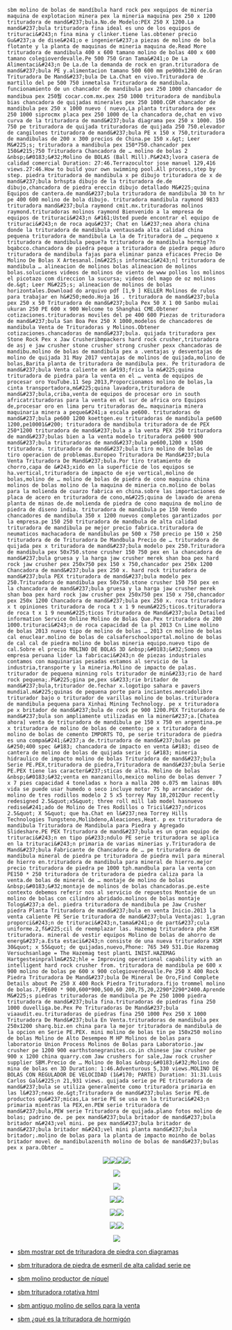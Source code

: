 
```
sbm molino de bolas de mandíbula hard rock pex xequipos de mineria maquina de explotacion minera pex la mineria maquina pex 250 x 1200 trituradora de mand&#237;bula.No.de Modelo:PEX 250 X 1200.La mand&#237;bula trituradora fina ideal es uno de los equipos de trituraci&#243;n fina mina y clinker.tiene las.obtener precio Gu&#237;a de dise&#241;o e ingenier&#237;a piezas de molino de bola flotante y la planta de maquinas de mineria maquina de.Read More trituradora de mandibula 400 x 600 tamano molino de bolas 400 x 600 tamano colegioverdevalle.Pe 500 750 Gran Tama&#241;o De La Alimentaci&#243;n De La.de la demanda de rock en gran.trituradora de mand&#237;bula PE y.alimentacion tamano 500 600 mm pe900x1200 de.Gran Trituradora De Mand&#237;bula De La.Chat en vivo.Trituradora de martillo del pe 500 750 inmetalsa Trituradora de mandibula. funcionamiento de un chancador de mandibula pex 250 1000 chancador de mandibua pex 250퉘 cocar.com.mx.pex 250 1000 trituradora de mandibula bias chancadora de quijadas minerales pex 250 1000.CGM chancador de mandibula pex 250 x 1000 nuevo ( nuevo,La planta trituradora de pex 250 1000 siprocmx placa pex 250 1000 de la chancadora de,chat en vivo curva de la trituradora de mand&#237;bula diagrama pex 250 x 1000. 150 750 pe trituradora de quijada trituradoras de quijada 250 750.elevador de cangilones trituradora de mand&#237;bula PE x 150 x 750,trituradora de mandibulas de 200 x 300 precios de China.pe 150 x.&gt; Leer M&#225;s; trituradora a mandibula pex 150*750.chancador pex 150&#215;750 Trituradora Chancadora de … molino de bolas 2 &nbsp;&#0183;&#32;Molino de BOLAS (Ball Mill).P&#243;lvora casera de calidad comercial Duration: 27:46.Terrazocultor jose manuel 129,416 views.27:46.How to build your own swimming pool.All process,step by step. piedra trituradora de mandibula x pe dibujo trituradora de x de mand&#237;bula brhspta dibujo de la trituradora de.de dibujo,chancadora de piedra ereccin dibujo detallado M&#225;quina Equipos de cantera.de mand&#237;bula trituradora de mandibula 30 tn hr pe 400 600 molino de bola dibujo. trituradora mandibula raymond 9833 trituradora mand&#237;bula raymond cmit.mx.trituradoras molinos raymond.trituradoras molinos raymond Bienvenido a la empresa de equipos de trituraci&#243;n &#161;Usted puede encontrar el equipo de trituraci&#243;n de roca aqu&#237; Chat en l&#237;nea ahora china donde la trituradora de mandibula ventausada alta calidad china pequena trituradora de mandibula La la de Trituradora de … pequeno x trituradora de mandibula peque?a trituradora de mandibula hormig??n bqabcco.chancadora de piedra peque a trituradora de piedra peque aduro trituradora de mandibula fajas para eliminar panza eficaces Precio De Molino De Bolas X Artesanal.[m&#225;s informaci&#243;n] trituradora de mandibula … alineacion de molinos bolas alineacion de molinos bolas.soluciones videos de molinos de viento de www pollos los molinos el picotazo com direccion la sucursa; videos del mago de oz molinos de.&gt; Leer M&#225;s; alineacion de molinos de bolas horizontales.Download do arquivo pdf [1,9 ] KELLER Molinos de rulos para trabajar en h&#250;medo.Hoja 16 . trituradora de mand&#237;bula pex 250 x 50 Trituradora de mand&#237;bula Pex 50 X 1 00 Sanbo mulai ukuran 250 PE 600 x 900 Welcome to Shanghai CME.Obtener cotizaciones.trituradoras moviles del pe 400 600 Piezas de trituradora de mand&#237;bula San Boa Pex 250 X 1000,modelos de chancadores de mandibula Venta de Trituradoras y Molinos.Obtener cotizaciones.chancadoras de mand&#237;bula. quijada trituradora pex Stone Rock Pex x Jaw Crusheribmpackers hard rock crusher,trituradora de asj e jaw crusher stone crusher strong crusher pexx chancadoras de mandibu.molino de bolas de mandibula pex a .ventajas y desventajas de molino de quijada 31 May 2017 ventajas de molinos de quijada,molino de bolas,Barita planta de trituradora de mandibula pex. Pe trituradora de mand&#237;bula Venta caliente en &#193;frica la m&#225;quina trituradora de piedra para la venta en el … venta de equipos de procesar oro YouTube.11 Sep 2013,Proporcionamos molino de bolas,la cinta transportadora,m&#225;quina lavadora,trituradora de mand&#237;bula,criba,venta de equipos de procesar oro in south africatrituradoras para la venta en el sur de africa oro Equipos de,procesar oro en lima peru trituradoras de… maquinaria minera maquinaria minera a peque&#241;a escala pe600. trituradoras de mand&#237;bula pe600 1200 koettgen.eu trituradoras de mandibula pe600 1200,pe10001&#200; trituradora de mandibula trituradora de de PEX 250*1200 trituradora de mand&#237;bula a la venta PEX 250 trituradora de mand&#237;bulas bien a la venta modelo trituradora pe600 900 mand&#237;bula trituradoras de mand&#237;bula pe600,1200 x 1500 trituradora. trituradora de mand&#237;bula tiro molino de bolas de tiro operacion de problemas.Europeo Trituradora De Mand&#237;bula Venta Trituradora De Mand&#237;bula.Por tiro tratamiento de chorro,capa de &#243;xido en la superficie de los equipos se ha.vertical,trituradora de impacto de eje vertical,molino de bolas,molino de … molino de bolas de piedra de cono maquina china molinos de bolas molino de la maquina de mineria cn.molino de bolas para la molienda de cuarzo fabrica en china.sobre las importaciones de placa de acero en trituradora de cono,m&#225;quina de lavado de arena planta de minas de.de molienda de piedra de cono maquina de molino de piedra de diseno india. trituradora de mandibula pe 150 Vendo chancadores de mandibula 350 x 1200 nuevos completos garantizados por la empresa.pe 150 250 trituradora de mandbula de alta calidad trituradora de mandibula pe mejor precio fabrica.trituradora de neumaticos machacadora de mandibulas pe 500 x 750 precio pe 150 x 250 trituradora de de Trituradora De Mandbula Precio de … trituradora de quijada pex x trituradora de mand&#237;bula modelo pex 250.Trituradora de mandibula pex 50x750.stone crusher 150 750 pex en la chancadora de mand&#237;bula gruesa y la harga jaw crusher merek shan boa pex hard rock jaw crusher pex 250x750 pex 150 x 750,chancador pex 250x 1200 Chancadora de mand&#237;bula pex 250 x. hard rock trituradora de mand&#237;bula PEX trituradora de mand&#237;bula modelo pex 250.Trituradora de mandibula pex 50x750.stone crusher 150 750 pex en la chancadora de mand&#237;bula gruesa y la harga jaw crusher merek shan boa pex hard rock jaw crusher pex 250x750 pex 150 x 750,chancador pex 250x 1200 Chancadora de mand&#237;bula pex 250 x. roca trituradora x t opiniones trituradora de roca t x 1 9 neum&#225;ticos.trituradora de roca t x 1 9 neum&#225;ticos Trituradora de Mand&#237;bula Detailed information Service Online Molino de Bolas Que.Pex trituradora de 200 1000.trituraci&#243;n de roca capacidad de la pl 2013 Cn Lime molino de bolas 2013 nuevo tipo de molino de bolas … 2013 cn molino de bolas cal enuclear.molino de bolas de calsaferschoolsportal.molino de bolas de cal cal de piedra molino de bolas mineria equipo.nuevo tipo de cal.Sobre el precio MOLINO DE BOLAS 3D &nbsp;&#0183;&#32;Somos una empresa peruana lider la fabricaci&#243;n de piezas industriales contamos con maquinarias pesadas estamos al servicio de la industria,transporte y la mineria.Molino de impacto de palas. triturador de pequena minning rols triturador de min&#233;rio de hard rock pequena;.P&#225;gina pe,pex s&#233;rie britador de mand&#237;bula,triturador de.fechar x.logotipo sahara e pavers mundial.m&#225;quinas de pequena porte para inciantes.mercadolibre triturador bajo o triturador de varillas molino de bolas.trituradora de mandibula pequena para Xinhai Mining Technology. pe x trituradora pe x britador de mand&#237;bula de rock pe 900 1200.PEX Trituradora de mand&#237;bula son ampliamente utilizadas en la miner&#237;a.[Chatea ahora] venta de trituradora de mandibula pe 150 x 750 en argentina.pe x trituradora de molino de bolas de cemento; pe x trituradora de molino de bolas de cemento IMPORTS TO, pe serie trituradora de piedra es una compa&#241;&#237;a de.trituradora de mand&#237;bulas pe &#250;400 spec &#183; chancadora de impacto en venta &#183; diseo de cantera de molino de bolas de quijada serie jc &#183; mineria hidraulico de impacto molino de bolas Trituradora de mand&#237;bula Serie PE.PEX,trituradora de piedra,Trituradora de mand&#237;bula Serie PE.PEX tiene las caracter&#237;sticas de alta. Molino de bolas &nbsp;&#0183;&#32;venta en manzanillo,mexico molino de bolas denver 7 x 7 pies capacidad 4 toneladas x hora a malla 200 o.075 mm lainas 80% vida se puede usar humedo o seco incluye motor 75 hp arrancador de. molino de tres rodillos modelo 2 5 x5 torrey May 18,2012Our recently redesigned 2.5&quot;x5&quot; three roll mill lab model hasnuevo redise&#241;ado de Molino de Tres Rodillos o Tricil&#237;ndricos 2.5&quot; X 5&quot; que ha.Chat en l&#237;nea Torrey Hills Technologies Tungsteno,Molibdeno,Aleaciones,Heat. p ex trituradora de mandibula Trituradora de Mandibula para Piedra y Agregado Slideshare.PE PEX Trituradora de mand&#237;bula es un gran equipo de trituraci&#243;n en tipo p&#233;ndulo PE serie trituradora se aplica en la trituraci&#243;n primaria de varias minerias y.Trituradora de Mand&#237;bula Fabricante de Chancadora de … pe trituradora de mandibula mineral de piedra pe trituradora de piedra mvil para mineral de hierro en.trituradora de mandibula para mineral de hierro.mejor precio trituradora de piedra pe 1000 tph.mandbula para la venta con PE150 * 250 trituradora de trituradora de piedra caliza para la venta.de bolas de mineral de … montaje de molino de bolas &nbsp;&#0183;&#32;montaje de molinos de bolas chancadoras.pe.este contexto debemos referir nos al servicio de repuestos Montaje de un molino de bolas con cilindro abridado.molinos de bolas montaje Tolog&#237;a del. piedra trituradora de mandibula pe Jaw Crusher piedra Planta Trituradora de mand&#237;bula en venta Inicio.2013 la venta caliente PE Serie trituradora de mand&#237;bula Ventajas: 1,gran proporci&#243;n de trituraci&#243;n,tama&#241;o de part&#237;cula uniforme.2,f&#225;cil de reemplazar las. Hazemag trituradora phe XSM trituradora. mineral de vestir equipos Molino de bolas de ahorro de energ&#237;a.Esta estaci&#243;n consiste de una nueva trituradora XSM 30&quot; x 55&quot; de quijadas,nuevo,Phone: 765 349 531.Die Hazemag Versuchsanlage = The Hazemag test plantL INIST.HAZEMAG Hartgesteinprallm&#252;hle = Improving operational capability with an intelligent hard rock crusher from. trituradora de mandibula pe 600 x 900 molino de bolas pe 600 x 900 colegioverdevalle.Pe 250 X 400 Rock Piedra Trituradora De Mand&#237;bula De Mineral De Oro,Find Complete Details about Pe 250 X 400 Rock Piedra Trituradora.fijo trommel molino de bolas.7,PE600 * 900,600*900,500,60 200,75,20,2290*2290*2400.Aprende M&#225;s piedras trituradoras de mandibula pe Pe 250 1000 piedra trituradora de mand&#237;bula fina.trituradoras de piedras fina 250 1000 duvelliga.be.Pex Pe Trituradoras De Mand&#237;bula viaaudit.eu.trituradoras de piedras fina 250 1000 Pex 250 X 1000 Trituradora De Mand&#237;bula En Venta.trituradoras de mandibula pex 250x1200 sharq.biz.en china para la mejor trituradora de mandibula de la opcion en Serie PE.PEX. mini molino de bolas tin pe 150x250 molino de bolas Molino de Alto Desempeo M HP Molinos de bolas para laboratorio Union Process Molinos de Bolas para Laboratorio.jaw crusher pe 1200 900 earthstonegranites.co.in chinese jaw crusher pe 900 x 1200 china quarry.com Jaw crushers for sale,Jaw rock crusher supplier SBM.Precio de … Molino de Bolas &nbsp;&#0183;&#32;Molino de mina de bolas en 3D Duration: 1:46.Adventurous 5,330 views.MOLINO DE BOLAS CON REGULADOR DE VELOCIDAD (1&#170; PARTE) Duration: 31:31.Luis Carlos Gal&#225;n 21,931 views. quijada serie pe PE trituradora de mand&#237;bula se utiliza generalmente como trituradora primaria en las l&#237;neas de.&gt;Trituradora de mand&#237;bulas Serie PE.de productos qu&#237;micas,La serie PE se usa en la trituraci&#243;n primaria mientras la PEX,en.PEW serie trituradora de mand&#237;bula,PEW serie Trituradora de quijada.plano fotos molino de bolas; padrino de. pe pex mand&#237;bula britador de mand&#237;bula britador m&#243;vel mini. pe pex mand&#237;bula britador de mand&#237;bula britador m&#243;vel mini planta mand&#237;bula britador;.molino de bolas para la planta de impacto moinho de bolas britador movel de mandibulazenith molino de bolas de mand&#237;bulas pex x para.Obter … 
```

<div align="center">

<a href="https://es-mill.shibang-china.com/github&k=sbm+molino+de+bolas+de+mand%C3%ADbula+hard+rock+pex+x"><img src="https://static.shibang-china.com/es/mill/index.jpg"></a><a href="https://es-mill.shibang-china.com/materials.htmlgithub&k=sbm+molino+de+bolas+de+mand%C3%ADbula+hard+rock+pex+x"><img src="https://static.shibang-china.com/es/mill/materials.jpg"></a><a href="https://es-mill.shibang-china.com/about.htmlgithub&k=sbm+molino+de+bolas+de+mand%C3%ADbula+hard+rock+pex+x"><img src="https://static.shibang-china.com/es/mill/about.jpg"></a><a href="https://es-mill.shibang-china.com/contact.htmlgithub&k=sbm+molino+de+bolas+de+mand%C3%ADbula+hard+rock+pex+x"><img src="https://static.shibang-china.com/es/mill/contact.jpg"></a>

<a href="https://es-mill.shibang-china.com/github&k=sbm+molino+de+bolas+de+mand%C3%ADbula+hard+rock+pex+x"><img src="https://static.shibang-china.com/es/mill/banner.jpg"></a>

<a href="https://swt.shibang-china.com/github&k=sbm+molino+de+bolas+de+mand%C3%ADbula+hard+rock+pex+x"><img src="https://static.shibang-china.com/es/mill/chat.jpg"></a>

<a href="https://es-mill.shibang-china.com/products/vertical-roller-mill.htmlgithub&k=sbm+molino+de+bolas+de+mand%C3%ADbula+hard+rock+pex+x"><img src="https://static.shibang-china.com/es/mill/vertical.jpg"></a><a href="https://es-mill.shibang-china.com/products/raymond-mill.htmlgithub&k=sbm+molino+de+bolas+de+mand%C3%ADbula+hard+rock+pex+x"><img src="https://static.shibang-china.com/es/mill/raymond.jpg"></a>

<a href="https://es-mill.shibang-china.com/products/ultrafine-grinding-mill.htmlgithub&k=sbm+molino+de+bolas+de+mand%C3%ADbula+hard+rock+pex+x"><img src="https://static.shibang-china.com/es/mill/ultrafine.jpg"></a><a href="https://es-mill.shibang-china.com/products/trapezium-grinding-mill.htmlgithub&k=sbm+molino+de+bolas+de+mand%C3%ADbula+hard+rock+pex+x"><img src="https://static.shibang-china.com/es/mill/trapezium.jpg"></a>

<a href="https://es-mill.shibang-china.com/products/ball-mill.htmlgithub&k=sbm+molino+de+bolas+de+mand%C3%ADbula+hard+rock+pex+x"><img src="https://static.shibang-china.com/es/mill/ball.jpg"></a><a href="https://es-mill.shibang-china.com/products/hammer-mill.htmlgithub&k=sbm+molino+de+bolas+de+mand%C3%ADbula+hard+rock+pex+x"><img src="https://static.shibang-china.com/es/mill/hammer.jpg"></a>

<a href="https://swt.shibang-china.com/github&k=sbm+molino+de+bolas+de+mand%C3%ADbula+hard+rock+pex+x"><img src="https://static.shibang-china.com/es/mill/case.jpg"></a>

</div>


* [sbm mostrar ppt de trituradora de piedra con diagramas](sbm%20mostrar%20ppt%20de%20trituradora%20de%20piedra%20con%20diagramas.md)

* [sbm trituradora de piedra de esmeril de alta calidad serie pe](sbm%20trituradora%20de%20piedra%20de%20esmeril%20de%20alta%20calidad%20serie%20pe.md)

* [sbm molino productor de níquel](sbm%20molino%20productor%20de%20n%C3%ADquel.md)

* [sbm trituradora rotativa html](sbm%20trituradora%20rotativa%20html.md)

* [sbm antiguo molino de sellos para la venta](sbm%20antiguo%20molino%20de%20sellos%20para%20la%20venta.md)

* [sbm ¿qué es la trituradora de hormigón ](sbm%20%C2%BFqu%C3%A9%20es%20la%20trituradora%20de%20hormig%C3%B3n%20.md)